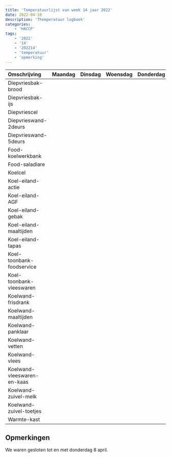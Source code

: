 ```yaml
---
title: 'Temperatuurlijst van week 14 jaar 2022'
date: 2022-04-10
description: 'Themperatuur logboek'
categories:
    - 'HACCP'
tags:
    - '2022'
    - '14'
    - '202214'
    - 'temperatuur'
    - 'opmerking'
---
```

|Omschrijving|Maandag|Dinsdag|Woensdag|Donderdag|Vrijdag|Zaterdag|Zondag|
|:---|:---|:---|:---|:---|:---|:---|:---|
|Diepvriesbak-brood| | | | |-19,6°C|-19,7°C|-19,6°C|
|Diepvriesbak-ijs| | | | |-18,7°C|-18,6°C|-19,2°C|
|Diepvriescel| | | | |-19,6°C|-20,2°C|-19,6°C|
|Diepvrieswand-2deurs| | | | |-19,2°C|-18,6°C|-19,6°C|
|Diepvrieswand-5deurs| | | | |-18,6°C|-19,6°C|-18,6°C|
|Food-koelwerkbank| | | | |1,4°C|2,4°C|2,2°C|
|Food-saladiare| | | | |2,4°C|2,2°C|2,8°C|
|Koelcel| | | | |2,2°C|2,8°C|2,4°C|
|Koel-eiland-actie| | | | |3,8°C|3,4°C|2,0°C|
|Koel-eiland-AGF| | | | |3,4°C|2,0°C|4,0°C|
|Koel-eiland-gebak| | | | |3,0°C|5,0°C|4,4°C|
|Koel-eiland-maaltijden| | | | |5,0°C|4,4°C|4,9°C|
|Koel-eiland-tapas| | | | |3,4°C|3,9°C|2,0°C|
|Koel-toonbank-foodservice| | | | |2,9°C|1,0°C|2,7°C|
|Koel-toonbank-vleeswaren| | | | |1,0°C|2,7°C|2,4°C|
|Koelwand-frisdrank| | | | |5,7°C|5,4°C|6,0°C|
|Koelwand-maaltijden| | | | |3,4°C|4,0°C|2,8°C|
|Koelwand-panklaar| | | | |4,0°C|2,8°C|3,3°C|
|Koelwand-vetten| | | | |2,8°C|3,3°C|3,4°C|
|Koelwand-vlees| | | | |1,3°C|1,4°C|1,1°C|
|Koelwand-vleeswaren-en-kaas| | | | |2,4°C|2,1°C|1,4°C|
|Koelwand-zuivel-melk| | | | |3,1°C|2,4°C|3,4°C|
|Koelwand-zuivel-toetjes| | | | |2,4°C|3,4°C|3,4°C|
|Warmte-kast| | | | |69,4°C|69,4°C|69,7°C|

## Opmerkingen
We waren gesloten tot en met donderdag 8 april.

